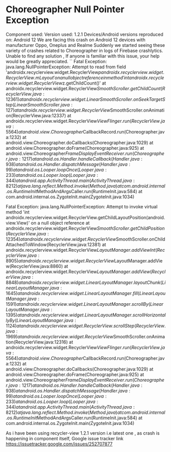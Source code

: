 
# Choreographer Null Pointer Exception

Component used: Version used: 1.2.1 Devices/Android versions reproduced on: Android 12
We are facing this crash on Android 12 devices with manufacturer Oppo, Oneplus and Realme Suddenly we started seeing these variety of crashes related to Choreographer in logs of Firebase crashlytics.
Unable to find any solution , If anyone is familiar with this issue, your help would be greatly appreciated.
``
Fatal Exception: java.lang.NullPointerException: Attempt to read from field 'androidx.recyclerview.widget.RecyclerView$p androidx.recyclerview.widget.RecyclerView.mLayout' on a null object reference in method 'int androidx.recyclerview.widget.RecyclerView$z.getChildCount()'
       at androidx.recyclerview.widget.RecyclerView$SmoothScroller.getChildCount(RecyclerView.java:12361)
       at androidx.recyclerview.widget.LinearSmoothScroller.onSeekTargetStep(LinearSmoothScroller.java:127)
       at androidx.recyclerview.widget.RecyclerView$SmoothScroller.onAnimation(RecyclerView.java:12337)
       at androidx.recyclerview.widget.RecyclerView$ViewFlinger.run(RecyclerView.java:5564)
       at android.view.Choreographer$CallbackRecord.run(Choreographer.java:1232)
       at android.view.Choreographer.doCallbacks(Choreographer.java:1029)
       at android.view.Choreographer.doFrame(Choreographer.java:925)
       at android.view.Choreographer$FrameDisplayEventReceiver.run(Choreographer.java:1217)
       at android.os.Handler.handleCallback(Handler.java:938)
       at android.os.Handler.dispatchMessage(Handler.java:99)
       at android.os.Looper.loopOnce(Looper.java:233)
       at android.os.Looper.loop(Looper.java:344)
       at android.app.ActivityThread.main(ActivityThread.java:8212)
       at java.lang.reflect.Method.invoke(Method.java)
       at com.android.internal.os.RuntimeInit$MethodAndArgsCaller.run(RuntimeInit.java:584)
       at com.android.internal.os.ZygoteInit.main(ZygoteInit.java:1034)

Fatal Exception: java.lang.NullPointerException: Attempt to invoke virtual method 'int androidx.recyclerview.widget.RecyclerView.getChildLayoutPosition(android.view.View)' on a null object reference
       at androidx.recyclerview.widget.RecyclerView$SmoothScroller.getChildPosition(RecyclerView.java:12354)
       at androidx.recyclerview.widget.RecyclerView$SmoothScroller.onChildAttachedToWindow(RecyclerView.java:12381)
       at androidx.recyclerview.widget.RecyclerView$LayoutManager.addViewInt(RecyclerView.java:8905)
       at androidx.recyclerview.widget.RecyclerView$LayoutManager.addView(RecyclerView.java:8860)
       at androidx.recyclerview.widget.RecyclerView$LayoutManager.addView(RecyclerView.java:8848)
       at androidx.recyclerview.widget.LinearLayoutManager.layoutChunk(LinearLayoutManager.java:1645)
       at androidx.recyclerview.widget.LinearLayoutManager.fill(LinearLayoutManager.java:1591)
       at androidx.recyclerview.widget.LinearLayoutManager.scrollBy(LinearLayoutManager.java:1395)
       at androidx.recyclerview.widget.LinearLayoutManager.scrollHorizontallyBy(LinearLayoutManager.java:1124)
       at androidx.recyclerview.widget.RecyclerView.scrollStep(RecyclerView.java:1969)
       at androidx.recyclerview.widget.RecyclerView$SmoothScroller.onAnimation(RecyclerView.java:12316)
       at androidx.recyclerview.widget.RecyclerView$ViewFlinger.run(RecyclerView.java:5564)
       at android.view.Choreographer$CallbackRecord.run(Choreographer.java:1232)
       at android.view.Choreographer.doCallbacks(Choreographer.java:1029)
       at android.view.Choreographer.doFrame(Choreographer.java:925)
       at android.view.Choreographer$FrameDisplayEventReceiver.run(Choreographer.java:1217)
       at android.os.Handler.handleCallback(Handler.java:938)
       at android.os.Handler.dispatchMessage(Handler.java:99)
       at android.os.Looper.loopOnce(Looper.java:233)
       at android.os.Looper.loop(Looper.java:344)
       at android.app.ActivityThread.main(ActivityThread.java:8212)
       at java.lang.reflect.Method.invoke(Method.java)
       at com.android.internal.os.RuntimeInit$MethodAndArgsCaller.run(RuntimeInit.java:584)
       at com.android.internal.os.ZygoteInit.main(ZygoteInit.java:1034)

As i have been using recycler-view 1.2.1 version i.e latest one , as crash is happening in component itself, Google issue tracker link https://issuetracker.google.com/issues/252707877

        